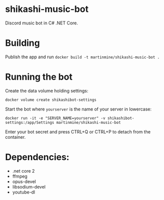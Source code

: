 # shikashi-music-bot
Discord music bot in C# .NET Core.

# Building
Publish the app and run `docker build -t martinmine/shikashi-music-bot .`

# Running the bot
Create the data volume holding settings:

`docker volume create shikashibot-settings`

Start the bot where `yourserver` is the name of your server in lowercase:

`docker run -it -e "SERVER_NAME=yourserver" -v shikashibot-settings:/app/Settings martinmine/shikashi-music-bot`

Enter your bot secret and press CTRL+Q or CTRL+P to detach from the container.

# Dependencies:

- .net core 2
- ffmpeg
- opus-devel
- libsodium-devel
- youtube-dl
